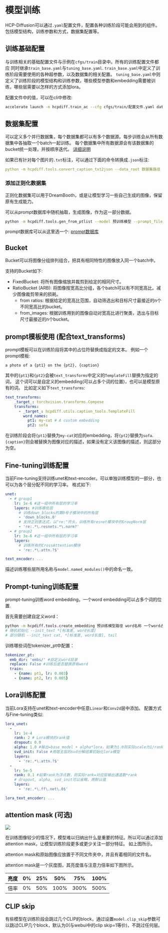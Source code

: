 # 模型训练

HCP-Diffusion可以通过```.yaml```配置文件，配置各种训练阶段可能会用到的组件。
包括模型结构，训练参数和方式，数据集配置等。

## 训练基础配置
与训练相关的基础配置文件与示例在```cfgs/train```目录中。所有的训练配置文件都应
同时继承```train_base.yaml```与```tuning_base.yaml```.
```train_base.yaml```中定义了训练阶段需要使用的各种超参数，以及数据集的相关配置。
```tuning_base.yaml```中则定义了训练阶段的模型结构和训练参数，哪些模型参数和embedding需要被训练，哪些层需要以怎样的方式添加lora。

配置文件中的值，可以在cli中修改:
```bash
accelerate launch -m hcpdiff.train_ac --cfg cfgs/train/配置文件.yaml data.dataset1.batch_size=2 seed=1919810
```

## 数据集配置

可以定义多个并行数据集，每个数据集都可以有多个数据源。每步训练会从所有数据集中各抽取一个batch一起训练。
每个数据集中所有数据源会有该数据集的bucket统一处理，并按顺序迭代。 [详细说明](cfg.md#%E6%95%B0%E6%8D%AE%E9%9B%86%E8%AE%BE%E7%BD%AE)

如果已有针对每个图片的```.txt```标注，可以通过下面的命令转换成```.json```标注:
```yaml
python -m hcpdiff.tools.convert_caption_txt2json --data_root 数据集路径
```

### 添加正则化数据集
正则化数据集可以用于DreamBooth，或是让模型学习一些自己生成的图像，保留原有生成能力。

可以从prompt数据库中随机抽取，生成图像，作为这一部分数据。
```bash
python -m hcpdiff.tools.gen_from_ptlist --model 预训练模型 --prompt_file prompt数据库.parquet --out_dir 图像输出路径
```

prompt数据库可以从这里选一个: [prompt数据库](https://huggingface.co/datasets/7eu7d7/HCP-Diffusion-datas/tree/main)

## Bucket
Bucket可以将图像分组排列组合，把具有相同特性的图像放入同一个batch中。

支持的Bucket如下:
+ FixedBucket: 将所有图像缩放并裁剪到给定的相同尺寸。
+ RatioBucket (ARB): 将图像按宽高比分组，各个batch可以有不同宽高比。减少图像裁剪带来的损耗。
    + from ratios: 根据给定的宽高比范围，自动筛选出和目标尺寸最接近的n个不同宽高比的bucket。
    + from_images: 根据训练用到的图像自动对宽高比进行聚类，选出与目标尺寸最接近的n个bucket。

## prompt模板使用 (配合text_transforms)
prompt模板可以在训练阶段将其中的占位符替换成指定的文本。
例如一个prompt模板: 

```a photo of a {pt1} on the {pt2}, {caption}```

其中的```{pt1}```和```{pt2}```会被```text_transforms```中定义的```TemplateFill```替换为指定的词，
这个词可以是自定义的embedding(可以占多个词的位置)，也可以是模型原有的词。
比如定义如下```text_transforms```:
```yaml
text_transforms:
    _target_: torchvision.transforms.Compose
    transforms:
      - _target_: hcpdiff.utils.caption_tools.TemplateFill
        word_names:
          pt1: my-cat # A custom embedding
          pt2: sofa
```
在训练阶段会将```{pt1}```替换为```my-cat```对应的embedding，将```{pt2}```替换为```sofa```.
```{caption}```则会被替换为图像对应的描述，如果没有定义该图像的描述，则这部分为空。

## Fine-tuning训练配置
当前Fine-tuning支持训练unet和text-encoder。可以单独训练模型的一部分，也可以为各个层分配不同的学习率。
格式如下:
```yaml
unet:
  - # group1
    lr: 1e-6 #这一组中所有层的学习率
    layers: #训练哪些层
      # 训练down_blocks的第0号子模块中的所有层
      - 'down_blocks.0'
      # 支持正则表达式，以"re:"开头，训练所有resnet模块中的GroupNorm层
      - 're:.*\.resnets.*\.norm?'
  - # group2
    lr: 3e-6 #这一组中所有层的学习率
    layers:
      # 训练所有的CrossAttention模块
      - 're:.*\.attn.?$'

text_encoder: ...
```
描述训练哪些层所用名称与```model.named_modules()```中的命名一致。

## Prompt-tuning训练配置
prompt-tuning训练word embedding，一个word embedding可以占多个词的位置.

首先需要创建自定义word：
```bash
python -m hcpdiff.tools.create_embedding 预训练模型路径 word名称 一个word占几个词 [--init_text 初始化单词]
# 随机初始化 --init_text *[标准差, word长度]
# 部分随机 --init_text cat, *[标准差, word长度], tail
```

训练哪些词在tokenizer_pt中配置：
```yaml
tokenizer_pt:
  emb_dir: 'embs/' #自定义word目录
  replace: False #训练后是否替换原有word
  train: 
    - {name: pt1, lr: 0.003}
    - {name: pt2, lr: 0.005}
```

## Lora训练配置
当前Lora支持在unet和text-encoder中任意```Linear```和```Conv2d```层中添加。
配置方式与Fine-tuning类似:
```yaml
lora_unet:
  -
    lr: 1e-4
    rank: 2 # Lora模块的rank值
    dropout: 0.0
    alpha: 1.0 #输出=base_model + alpha*lora，如果为1.0则实际scale为1/rank
    svd_init: False #用宿主层的svd分解结果初始化lora模型
    layers:
      - 're:.*\.attn.?$'
  -
    lr: 5e-5
    rank: 0.1 #如果rank为浮点数，则实际rank=对应层输出通道数*rank
    # dropout, alpha, svd_init可以省略，用默认值
    layers:
      - 're:.*\.ff\.net\.0$'

lora_text_encoder: ...
```

## attention mask (可选)

![](../imgs/att_map.webp)

在训练图像较少的情况下，模型难以归纳出什么是重要的特征。所以可以通过添加attention mask，让模型训练阶段更多或更少关注一部分特征。
如上图所示。

attention mask和原始图像应放置于不同文件夹中，并且有着相同的文件名。

attention mask是一个灰度图，其亮度值与注意力倍率如下图所示。

| 亮度  | 0% | 25% | 50%  | 75%  | 100% |
|-----|----|-----|------|------|------|
| 倍率  | 0% | 50% | 100% | 300% | 500% |

## CLIP skip
有些模型在训练阶段会跳过几个CLIP的block，通过设置```model.clip_skip```参数可以跳过CLIP几个block，默认为0(与webui中的clip skip=1等价)，不跳过任何层。